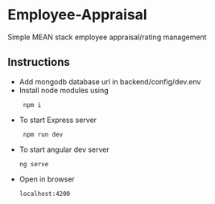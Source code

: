 # Employee-Appraisal
Simple MEAN stack employee appraisal/rating management  

## Instructions
- Add mongodb database url in backend/config/dev.env
- Install node modules using 
  ```
   npm i
  ```
- To start Express server 
  ```
   npm run dev 
  ```
- To start angular dev server
  ```
  ng serve
  ```
- Open in browser
  ```
  localhost:4200
  ```
